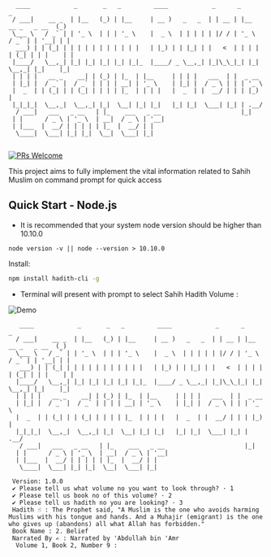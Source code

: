 ```
  ____            _       _   _         ____            _      _                      _
 / ___|    __ _  | |__   (_) | |__     | __ )   _   _  | | __ | |__     __ _   _ __  (_)
 \___ \   / _` | | '_ \  | | | '_ \    |  _ \  | | | | | |/ / | '_ \   / _` | | '__| | |
  ___) | | (_| | | | | | | | | | | |   | |_) | | |_| | |   <  | | | | | (_| | | |    | |
 |____/   \__,_| |_| |_| |_| |_| |_|_  |____/ _ \__,_| |_|\_\_|_| |_|  \__,_| |_|    |_|
 | | | |   __ _    __| | (_) | |_  | |__     | | | |   ___  | |  _ __
 | |_| |  / _` |  / _` | | | | __| | '_ \    | |_| |  / _ \ | | | '_ \
 |  _  | | (_| | | (_| | | | | |_  | | | |   |  _  | |  __/ | | | |_) |
 |_|_|_|  \__,_|  \__,_| |_|  \__| |_| |_|   |_| |_|  \___| |_| | .__/
  / ___|   ___   _ __   | |_    ___   _ __                      |_|
 | |      / _ \ | '_ \  | __|  / _ \ | '__|
 | |___  |  __/ | | | | | |_  |  __/ | |
  \____|  \___| |_| |_|  \__|  \___| |_|


```

[![PRs Welcome](https://img.shields.io/badge/PRs-welcome-green.svg)](https://github.com/AshifMohammad/hadith.cli.git)

This project aims to fully implement the vital information related to Sahih Muslim on command prompt for quick access

## Quick Start - Node.js

- It is recommended that your system node version should be higher than 10.10.0

```shell script
node version -v || node --version > 10.10.0
```

Install:

```sh
npm install hadith-cli -g
```

- Terminal will present with prompt to select Sahih Hadith Volume :

![Demo](https://user-images.githubusercontent.com/20770645/97002465-aa64c180-1557-11eb-95e5-74a15f4af207.gif)

```
   ____            _       _   _         ____            _      _                      _
  / ___|    __ _  | |__   (_) | |__     | __ )   _   _  | | __ | |__     __ _   _ __  (_)
  \___ \   / _` | | '_ \  | | | '_ \    |  _ \  | | | | | |/ / | '_ \   / _` | | '__| | |
   ___) | | (_| | | | | | | | | | | |   | |_) | | |_| | |   <  | | | | | (_| | | |    | |
  |____/   \__,_| |_| |_| |_| |_| |_|_  |____/ _ \__,_| |_|\_\_|_| |_|  \__,_| |_|    |_|
  | | | |   __ _    __| | (_) | |_  | |__     | | | |   ___  | |  _ __
  | |_| |  / _` |  / _` | | | | __| | '_ \    | |_| |  / _ \ | | | '_ \
  |  _  | | (_| | | (_| | | | | |_  | | | |   |  _  | |  __/ | | | |_) |
  |_|_|_|  \__,_|  \__,_| |_|  \__| |_| |_|   |_| |_|  \___| |_| | .__/
   / ___|   ___   _ __   | |_    ___   _ __                      |_|
  | |      / _ \ | '_ \  | __|  / _ \ | '__|
  | |___  |  __/ | | | | | |_  |  __/ | |
   \____|  \___| |_| |_|  \__|  \___| |_|

 Version: 1.0.0
 ✔ Please tell us what volume no you want to look through? · 1
 ✔ Please tell us book no of this volume? · 2
 ✔ Please tell us hadith no you are looking? · 3
 Hadith ☝ : The Prophet said, "A Muslim is the one who avoids harming Muslims with his tongue and hands. And a Muhajir (emigrant) is the one who gives up (abandons) all what Allah has forbidden."
 Book Name : 2. Belief
 Narrated By ✍ : Narrated by 'Abdullah bin 'Amr
  Volume 1, Book 2, Number 9 :

```
